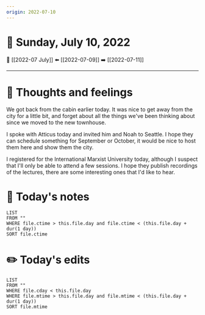 ```yaml
---
origin: 2022-07-10
---
```

# 📅 Sunday, July 10, 2022
🔀 [[2022-07 July]]
⬅️ [[2022-07-09]]
➡️ [[2022-07-11]]

---
# 💭 Thoughts and feelings
We got back from the cabin earlier today. It was nice to get away from the city for a little bit, and forget about all the things we've been thinking about since we moved to the new townhouse. 

I spoke with Atticus today and invited him and Noah to Seattle. I hope they can schedule something for September or October, it would be nice to host them here and show them the city. 

I registered for the International Marxist University today, although I suspect that I'll only be able to attend a few sessions. I hope they publish recordings of the lectures, there are some interesting ones that I'd like to hear. 

# 📝 Today's notes
```dataview
LIST 
FROM ""
WHERE file.ctime > this.file.day and file.ctime < (this.file.day + dur(1 day))
SORT file.ctime
```
# ✏️ Today's edits
```dataview
LIST
FROM ""
WHERE file.cday < this.file.day
WHERE file.mtime > this.file.day and file.mtime < (this.file.day + dur(1 day))
SORT file.mtime
```